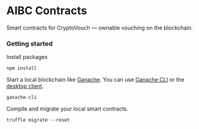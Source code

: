 # AIBC Contracts

Smart contracts for CryptoVouch — ownable vouching on the blockchain.

### Getting started

Install packages

```
npm install
```

Start a local blockchain like [Ganache](https://github.com/trufflesuite/ganache). You can use [Ganache CLI](https://github.com/trufflesuite/ganache-cli) or the [desktop client](http://truffleframework.com/ganache/).

```
ganache-cli
```

Compile and migrate your local smart contracts.

```
truffle migrate --reset
```
